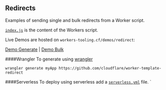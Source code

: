 ## Redirects

Examples of sending single and bulk redirects from a Worker script.

[`index.js`](https://github.com/cloudflare/worker-template-redirects/blob/master/redirect.js) is the content of the Workers script.

Live Demos are hosted on `workers-tooling.cf/demos/redirect`:

[Demo Generate](https://workers-tooling.cf/demos/redirect/send) | [Demo Bulk](https://workers-tooling.cf/demos/redirect/bulk1)

####Wrangler
To generate using [wrangler](https://github.com/cloudflare/wrangler)

```
wrangler generate myApp https://github.com/cloudflare/worker-template-redirect
```

####Serverless
To deploy using serverless add a [`serverless.yml`](https://serverless.com/framework/docs/providers/cloudflare/) file.
`